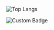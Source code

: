 ![Top Langs](https://github-readme-stats.vercel.app/api/top-langs/?username=Hype0290)

![Custom Badge](https://img.shields.io/badge/Say%20Gex-blue)
